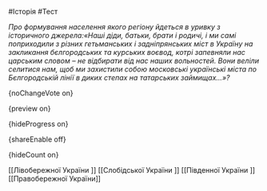 #Історія #Тест

*Про формування населення якого регіону йдеться в уривку з історичного джерела:«Наші діди, батьки, брати і родичі, і ми самі поприходили з різних гетьманських і задніпрянських міст в Україну на закликання бєлгородських та курських воєвод, котрі запевняли нас царським словом – не відбирати від нас наших вольностей. Вони веліли селитися нам, щоб ми захистили собою московські українські міста по Бєлгородській лінії в диких степах на татарських займищах…»?*

{noChangeVote on}

{preview on}

{hideProgress on}

{shareEnable off}

{hideCount on}

[[Лівобережної України ]]
[[Слобідської України ]]
[[Південної України ]]
[[Правобережної України]]
